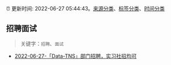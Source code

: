 :alarm_clock: 更新时间: 2022-06-27 05:44:43。[来源分类](../README.md)、[标签分类](../TAGS.md)、[时间分类](../TIMELINE.md)

## 招聘面试


> 关键字：`招聘`、`面试`



- [2022-06-27-「Data-TNS」部门招聘，实习社招均可](https://www.v2ex.com/t/862416) 